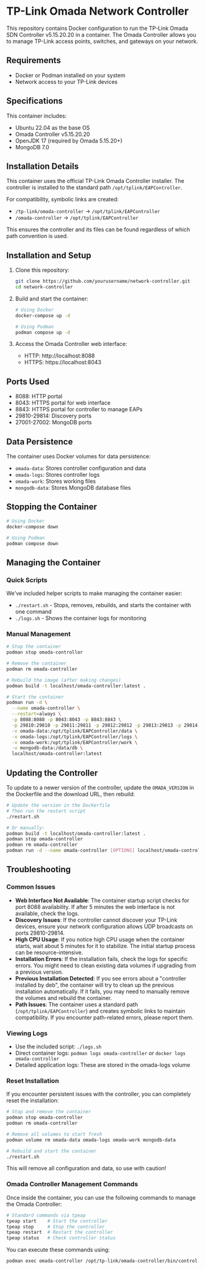 # TP-Link Omada Network Controller

This repository contains Docker configuration to run the TP-Link Omada SDN Controller v5.15.20.20 in a container.
The Omada Controller allows you to manage TP-Link access points, switches, and gateways on your network.

## Requirements

- Docker or Podman installed on your system
- Network access to your TP-Link devices

## Specifications

This container includes:

- Ubuntu 22.04 as the base OS
- Omada Controller v5.15.20.20
- OpenJDK 17 (required by Omada 5.15.20+)
- MongoDB 7.0

## Installation Details

This container uses the official TP-Link Omada Controller installer. The controller is installed to the standard path `/opt/tplink/EAPController`.

For compatibility, symbolic links are created:

- `/tp-link/omada-controller` → `/opt/tplink/EAPController`
- `/omada-controller` → `/opt/tplink/EAPController`

This ensures the controller and its files can be found regardless of which path convention is used.

## Installation and Setup

1. Clone this repository:

   ```bash
   git clone https://github.com/yourusername/network-controller.git
   cd network-controller
   ```

2. Build and start the container:

   ```bash
   # Using Docker
   docker-compose up -d

   # Using Podman
   podman compose up -d
   ```

3. Access the Omada Controller web interface:
   - HTTP: http://localhost:8088
   - HTTPS: https://localhost:8043

## Ports Used

- 8088: HTTP portal
- 8043: HTTPS portal for web interface
- 8843: HTTPS portal for controller to manage EAPs
- 29810-29814: Discovery ports
- 27001-27002: MongoDB ports

## Data Persistence

The container uses Docker volumes for data persistence:

- `omada-data`: Stores controller configuration and data
- `omada-logs`: Stores controller logs
- `omada-work`: Stores working files
- `mongodb-data`: Stores MongoDB database files

## Stopping the Container

```bash
# Using Docker
docker-compose down

# Using Podman
podman compose down
```

## Managing the Container

### Quick Scripts

We've included helper scripts to make managing the container easier:

- `./restart.sh` - Stops, removes, rebuilds, and starts the container with one command
- `./logs.sh` - Shows the container logs for monitoring

### Manual Management

```bash
# Stop the container
podman stop omada-controller

# Remove the container
podman rm omada-controller

# Rebuild the image (after making changes)
podman build -t localhost/omada-controller:latest .

# Start the container
podman run -d \
  --name omada-controller \
  --restart=always \
  -p 8088:8088 -p 8043:8043 -p 8843:8843 \
  -p 29810:29810 -p 29811:29811 -p 29812:29812 -p 29813:29813 -p 29814:29814 \
  -v omada-data:/opt/tplink/EAPController/data \
  -v omada-logs:/opt/tplink/EAPController/logs \
  -v omada-work:/opt/tplink/EAPController/work \
  -v mongodb-data:/data/db \
  localhost/omada-controller:latest
```

## Updating the Controller

To update to a newer version of the controller, update the `OMADA_VERSION` in the Dockerfile and the download URL, then rebuild:

```bash
# Update the version in the Dockerfile
# Then run the restart script
./restart.sh

# Or manually:
podman build -t localhost/omada-controller:latest .
podman stop omada-controller
podman rm omada-controller
podman run -d --name omada-controller [OPTIONS] localhost/omada-controller:latest
```

## Troubleshooting

### Common Issues

- **Web Interface Not Available**: The container startup script checks for port 8088 availability. If after 5 minutes the web interface is not available, check the logs.
- **Discovery Issues**: If the controller cannot discover your TP-Link devices, ensure your network configuration allows UDP broadcasts on ports 29810-29814.
- **High CPU Usage**: If you notice high CPU usage when the container starts, wait about 5 minutes for it to stabilize. The initial startup process can be resource-intensive.
- **Installation Errors**: If the installation fails, check the logs for specific errors. You might need to clean existing data volumes if upgrading from a previous version.
- **Previous Installation Detected**: If you see errors about a "controller installed by deb", the container will try to clean up the previous installation automatically. If it fails, you may need to manually remove the volumes and rebuild the container.
- **Path Issues**: The container uses a standard path (`/opt/tplink/EAPController`) and creates symbolic links to maintain compatibility. If you encounter path-related errors, please report them.

### Viewing Logs

- Use the included script: `./logs.sh`
- Direct container logs: `podman logs omada-controller` or `docker logs omada-controller`
- Detailed application logs: These are stored in the omada-logs volume

### Reset Installation

If you encounter persistent issues with the controller, you can completely reset the installation:

```bash
# Stop and remove the container
podman stop omada-controller
podman rm omada-controller

# Remove all volumes to start fresh
podman volume rm omada-data omada-logs omada-work mongodb-data

# Rebuild and start the container
./restart.sh
```

This will remove all configuration and data, so use with caution!

### Omada Controller Management Commands

Once inside the container, you can use the following commands to manage the Omada Controller:

```bash
# Standard commands via tpeap
tpeap start    # Start the controller
tpeap stop     # Stop the controller
tpeap restart  # Restart the controller
tpeap status   # Check controller status
```

You can execute these commands using:

```bash
podman exec omada-controller /opt/tp-link/omada-controller/bin/control.sh status
```
